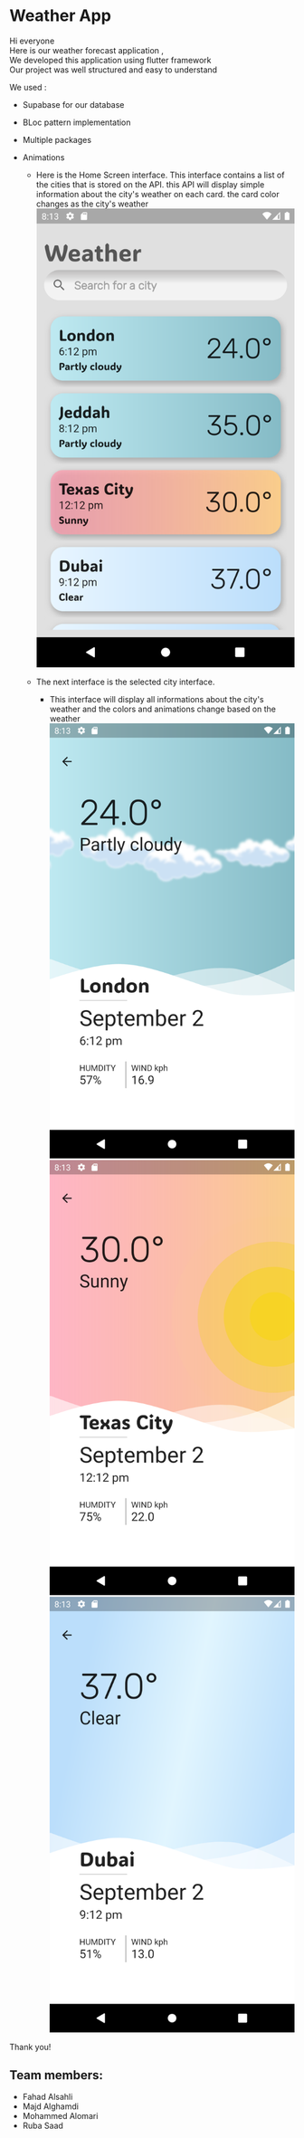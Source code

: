 # Weather App
 
Hi everyone <br>
Here is our weather forecast application ,<br>
We developed this application using flutter framework <br>
Our project was well structured and easy to understand 

We used :
- Supabase for our database 
- BLoc pattern implementation 
- Multiple packages
- Animations 


  - Here is the Home Screen interface. 
    This interface contains a list of the cities that is stored on the API.
    this API will display simple information about the city's weather on each card.
    the card color changes as the city's weather 
    ![Alt text](assets/fonts/Screenshot_1693674787.png)


  - The next interface is the selected city interface. 
    - This interface will display all informations about the city's weather and the colors and animations change based on the weather
![Alt text](assets/fonts/Screenshot_1693674795.png)
![Alt text](assets/fonts/Screenshot_1693674802.png)
![Alt text](assets/fonts/Screenshot_1693674809.png)

Thank you!

## Team members:
- Fahad Alsahli
- Majd Alghamdi
- Mohammed Alomari 
- Ruba Saad
